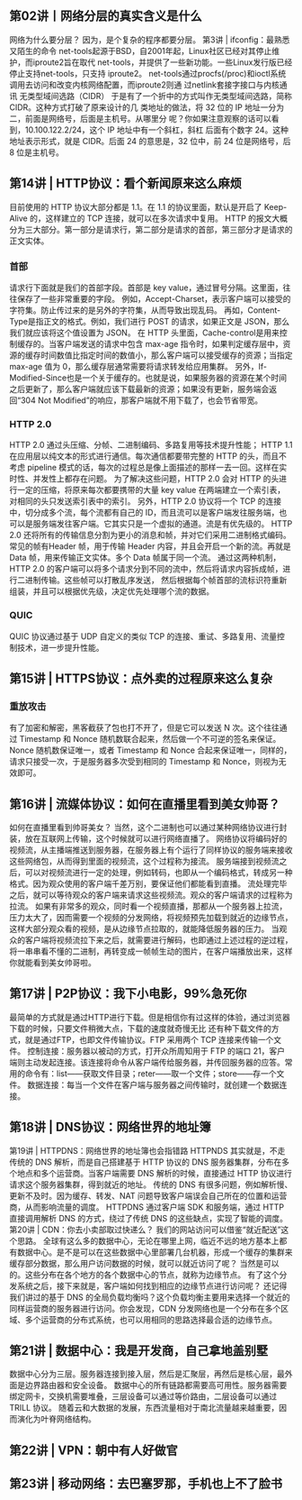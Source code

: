 ## 第02讲丨网络分层的真实含义是什么
网络为什么要分层？
因为，是个复杂的程序都要分层。
第3讲 | ifconfig：最熟悉又陌生的命令
net-tools起源于BSD，自2001年起，Linux社区已经对其停止维护，而iproute2旨在取代
net-tools，并提供了一些新功能。一些Linux发行版已经停止支持net-tools，只支持
iproute2。
net-tools通过procfs(/proc)和ioctl系统调用去访问和改变内核网络配置，而iproute2则通
过netlink套接字接口与内核通讯
无类型域间选路（CIDR）
于是有了一个折中的方式叫作无类型域间选路，简称CIDR。这种方式打破了原来设计的几
类地址的做法，将 32 位的 IP 地址一分为二，前面是网络号，后面是主机号。从哪里分
呢？你如果注意观察的话可以看到，10.100.122.2/24，这个 IP 地址中有一个斜杠，斜杠
后面有个数字 24。这种地址表示形式，就是 CIDR。后面 24 的意思是，32 位中，前 24
位是网络号，后 8 位是主机号。
## 第14讲 | HTTP协议：看个新闻原来这么麻烦
目前使用的 HTTP 协议大部分都是 1.1。在 1.1 的协议里面，默认是开启了 Keep-Alive 的，这样建立的 TCP 连接，就可以在多次请求中复用。
HTTP 的报文大概分为三大部分。第一部分是请求行，第二部分是请求的首部，第三部分才是请求的正文实体。
### 首部
请求行下面就是我们的首部字段。首部是 key value，通过冒号分隔。这里面，往往保存了一些非常重要的字段。
例如，Accept-Charset，表示客户端可以接受的字符集。防止传过来的是另外的字符集，从而导致出现乱码。
再如，Content-Type是指正文的格式。例如，我们进行 POST 的请求，如果正文是 JSON，那么我们就应该将这个值设置为 JSON。
在 HTTP 头里面，Cache-control是用来控制缓存的。当客户端发送的请求中包含 max-age 指令时，如果判定缓存层中，资源的缓存时间数值比指定时间的数值小，那么客户端可以接受缓存的资源；当指定 max-age 值为 0，那么缓存层通常需要将请求转发给应用集群。
另外，If-Modified-Since也是一个关于缓存的。也就是说，如果服务器的资源在某个时间之后更新了，那么客户端就应该下载最新的资源；如果没有更新，服务端会返回“304 Not Modified”的响应，那客户端就不用下载了，也会节省带宽。
### HTTP 2.0
HTTP 2.0 通过头压缩、分帧、二进制编码、多路复用等技术提升性能；
HTTP 1.1 在应用层以纯文本的形式进行通信。每次通信都要带完整的 HTTP 的头，而且不考虑 pipeline 模式的话，每次的过程总是像上面描述的那样一去一回。这样在实时性、并发性上都存在问题。
为了解决这些问题，HTTP 2.0 会对 HTTP 的头进行一定的压缩，将原来每次都要携带的大量 key value 在两端建立一个索引表，对相同的头只发送索引表中的索引。
另外，HTTP 2.0 协议将一个 TCP 的连接中，切分成多个流，每个流都有自己的 ID，而且流可以是客户端发往服务端，也可以是服务端发往客户端。它其实只是一个虚拟的通道。流是有优先级的。
HTTP 2.0 还将所有的传输信息分割为更小的消息和帧，并对它们采用二进制格式编码。常见的帧有Header 帧，用于传输 Header 内容，并且会开启一个新的流。再就是Data 帧，用来传输正文实体。多个 Data 帧属于同一个流。
通过这两种机制，HTTP 2.0 的客户端可以将多个请求分到不同的流中，然后将请求内容拆成帧，进行二进制传输。这些帧可以打散乱序发送， 然后根据每个帧首部的流标识符重新组装，并且可以根据优先级，决定优先处理哪个流的数据。
### QUIC
QUIC 协议通过基于 UDP 自定义的类似 TCP 的连接、重试、多路复用、流量控制技术，进一步提升性能。
## 第15讲 | HTTPS协议：点外卖的过程原来这么复杂
### 重放攻击
有了加密和解密，黑客截获了包也打不开了，但是它可以发送 N 次。这个往往通过 Timestamp 和 Nonce 随机数联合起来，然后做一个不可逆的签名来保证。
Nonce 随机数保证唯一，或者 Timestamp 和 Nonce 合起来保证唯一，同样的，请求只接受一次，于是服务器多次受到相同的 Timestamp 和 Nonce，则视为无效即可。
## 第16讲 | 流媒体协议：如何在直播里看到美女帅哥？
如何在直播里看到帅哥美女？
当然，这个二进制也可以通过某种网络协议进行封装，放在互联网上传输，这个时候就可以进行网络直播了。
网络协议将编码好的视频流，从主播端推送到服务器，在服务器上有个运行了同样协议的服务端来接收这些网络包，从而得到里面的视频流，这个过程称为接流。
服务端接到视频流之后，可以对视频流进行一定的处理，例如转码，也即从一个编码格式，转成另一种格式。因为观众使用的客户端千差万别，要保证他们都能看到直播。
流处理完毕之后，就可以等待观众的客户端来请求这些视频流。观众的客户端请求的过程称为拉流。
如果有非常多的观众，同时看一个视频直播，那都从一个服务器上拉流，压力太大了，因而需要一个视频的分发网络，将视频预先加载到就近的边缘节点，这样大部分观众看的视频，是从边缘节点拉取的，就能降低服务器的压力。
当观众的客户端将视频流拉下来之后，就需要进行解码，也即通过上述过程的逆过程，将一串串看不懂的二进制，再转变成一帧帧生动的图片，在客户端播放出来，这样你就能看到美女帅哥啦。
## 第17讲 | P2P协议：我下小电影，99%急死你
最简单的方式就是通过HTTP进行下载。但是相信你有过这样的体验，通过浏览器下载的时候，只要文件稍微大点，下载的速度就奇慢无比
还有种下载文件的方式，就是通过FTP，也即文件传输协议。FTP 采用两个 TCP 连接来传输一个文件。
控制连接：服务器以被动的方式，打开众所周知用于 FTP 的端口 21，客户端则主动发起连接。该连接将命令从客户端传给服务器，并传回服务器的应答。常用的命令有：list——获取文件目录；reter——取一个文件；store——存一个文件。
数据连接：每当一个文件在客户端与服务器之间传输时，就创建一个数据连接。
## 第18讲 | DNS协议：网络世界的地址簿
第19讲 | HTTPDNS：网络世界的地址簿也会指错路
HTTPNDS 其实就是，不走传统的 DNS 解析，而是自己搭建基于 HTTP 协议的 DNS 服务器集群，分布在多个地点和多个运营商。当客户端需要 DNS 解析的时候，直接通过 HTTP 协议进行请求这个服务器集群，得到就近的地址。
传统的 DNS 有很多问题，例如解析慢、更新不及时。因为缓存、转发、NAT 问题导致客户端误会自己所在的位置和运营商，从而影响流量的调度。
HTTPDNS 通过客户端 SDK 和服务端，通过 HTTP 直接调用解析 DNS 的方式，绕过了传统 DNS 的这些缺点，实现了智能的调度。
第20讲 | CDN：你去小卖部取过快递么？
我们的网站访问可以借鉴“就近配送”这个思路。
全球有这么多的数据中心，无论在哪里上网，临近不远的地方基本上都有数据中心。是不是可以在这些数据中心里部署几台机器，形成一个缓存的集群来缓存部分数据，那么用户访问数据的时候，就可以就近访问了呢？
当然是可以的。这些分布在各个地方的各个数据中心的节点，就称为边缘节点。
有了这个分发系统之后，接下来就是，客户端如何找到相应的边缘节点进行访问呢？
还记得我们讲过的基于 DNS 的全局负载均衡吗？这个负载均衡主要用来选择一个就近的同样运营商的服务器进行访问。你会发现，CDN 分发网络也是一个分布在多个区域、多个运营商的分布式系统，也可以用相同的思路选择最合适的边缘节点。
## 第21讲 | 数据中心：我是开发商，自己拿地盖别墅
数据中心分为三层。服务器连接到接入层，然后是汇聚层，再然后是核心层，最外面是边界路由器和安全设备。
数据中心的所有链路都需要高可用性。服务器需要绑定网卡，交换机需要堆叠，三层设备可以通过等价路由，二层设备可以通过 TRILL 协议。
随着云和大数据的发展，东西流量相对于南北流量越来越重要，因而演化为叶脊网络结构。
## 第22讲 | VPN：朝中有人好做官
## 第23讲 | 移动网络：去巴塞罗那，手机也上不了脸书


